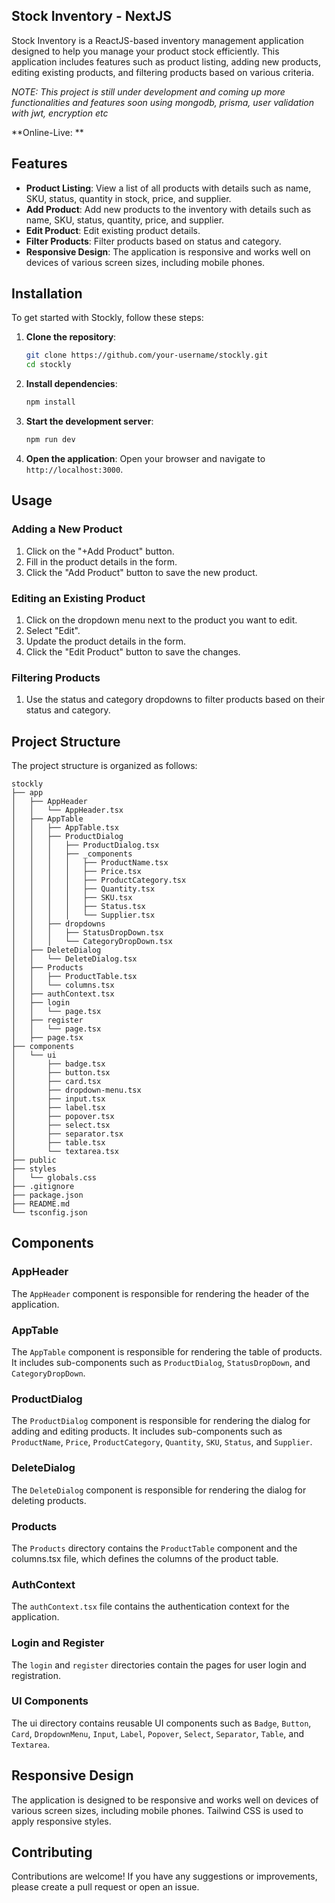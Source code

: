 ## Stock Inventory - NextJS

Stock Inventory is a ReactJS-based inventory management application designed to help you manage your product stock efficiently. This application includes features such as product listing, adding new products, editing existing products, and filtering products based on various criteria.

_NOTE: This project is still under development and coming up more functionalities and features soon using mongodb, prisma, user validation with jwt, encryption etc_

**Online-Live: **

## Features

- **Product Listing**: View a list of all products with details such as name, SKU, status, quantity in stock, price, and supplier.
- **Add Product**: Add new products to the inventory with details such as name, SKU, status, quantity, price, and supplier.
- **Edit Product**: Edit existing product details.
- **Filter Products**: Filter products based on status and category.
- **Responsive Design**: The application is responsive and works well on devices of various screen sizes, including mobile phones.

## Installation

To get started with Stockly, follow these steps:

1. **Clone the repository**:

   ```bash
   git clone https://github.com/your-username/stockly.git
   cd stockly
   ```

2. **Install dependencies**:

   ```bash
   npm install
   ```

3. **Start the development server**:

   ```bash
   npm run dev
   ```

4. **Open the application**:
   Open your browser and navigate to `http://localhost:3000`.

## Usage

### Adding a New Product

1. Click on the "+Add Product" button.
2. Fill in the product details in the form.
3. Click the "Add Product" button to save the new product.

### Editing an Existing Product

1. Click on the dropdown menu next to the product you want to edit.
2. Select "Edit".
3. Update the product details in the form.
4. Click the "Edit Product" button to save the changes.

### Filtering Products

1. Use the status and category dropdowns to filter products based on their status and category.

## Project Structure

The project structure is organized as follows:

```
stockly
├── app
│   ├── AppHeader
│   │   └── AppHeader.tsx
│   ├── AppTable
│   │   ├── AppTable.tsx
│   │   ├── ProductDialog
│   │   │   ├── ProductDialog.tsx
│   │   │   ├── _components
│   │   │   │   ├── ProductName.tsx
│   │   │   │   ├── Price.tsx
│   │   │   │   ├── ProductCategory.tsx
│   │   │   │   ├── Quantity.tsx
│   │   │   │   ├── SKU.tsx
│   │   │   │   ├── Status.tsx
│   │   │   │   └── Supplier.tsx
│   │   ├── dropdowns
│   │   │   ├── StatusDropDown.tsx
│   │   │   └── CategoryDropDown.tsx
│   ├── DeleteDialog
│   │   └── DeleteDialog.tsx
│   ├── Products
│   │   ├── ProductTable.tsx
│   │   └── columns.tsx
│   ├── authContext.tsx
│   ├── login
│   │   └── page.tsx
│   ├── register
│   │   └── page.tsx
│   ├── page.tsx
├── components
│   └── ui
│       ├── badge.tsx
│       ├── button.tsx
│       ├── card.tsx
│       ├── dropdown-menu.tsx
│       ├── input.tsx
│       ├── label.tsx
│       ├── popover.tsx
│       ├── select.tsx
│       ├── separator.tsx
│       ├── table.tsx
│       └── textarea.tsx
├── public
├── styles
│   └── globals.css
├── .gitignore
├── package.json
├── README.md
└── tsconfig.json
```

## Components

### AppHeader

The `AppHeader` component is responsible for rendering the header of the application.

### AppTable

The `AppTable` component is responsible for rendering the table of products. It includes sub-components such as `ProductDialog`, `StatusDropDown`, and `CategoryDropDown`.

### ProductDialog

The `ProductDialog` component is responsible for rendering the dialog for adding and editing products. It includes sub-components such as `ProductName`, `Price`, `ProductCategory`, `Quantity`, `SKU`, `Status`, and `Supplier`.

### DeleteDialog

The `DeleteDialog` component is responsible for rendering the dialog for deleting products.

### Products

The `Products` directory contains the `ProductTable` component and the columns.tsx file, which defines the columns of the product table.

### AuthContext

The `authContext.tsx` file contains the authentication context for the application.

### Login and Register

The `login` and `register` directories contain the pages for user login and registration.

### UI Components

The ui directory contains reusable UI components such as `Badge`, `Button`, `Card`, `DropdownMenu`, `Input`, `Label`, `Popover`, `Select`, `Separator`, `Table`, and `Textarea`.

## Responsive Design

The application is designed to be responsive and works well on devices of various screen sizes, including mobile phones. Tailwind CSS is used to apply responsive styles.

## Contributing

Contributions are welcome! If you have any suggestions or improvements, please create a pull request or open an issue.
